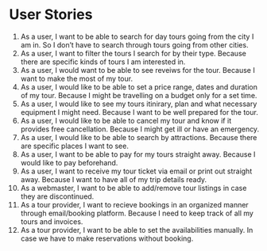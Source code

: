 # User Stories

1. As a user, I want to be able to search for day tours going from the city I am in. So I don’t have to search through tours going from other cities.
2. As a user, I want to filter the tours I search for by their type. Because there are specific kinds of tours I am interested in.
3. As a user, I would want to be able to see reveiws for the tour. Because I want to make the most of my tour.
4. As a user, I would like to be able to set a price range, dates and duration of my tour. Because I might be travelling on a budget only for a set time.
5. As a user, I would like to see my tours itinirary, plan and what necessary equipment I might need. Because I want to be well prepared for the tour.
6. As a user, I would like to be able to cancel my tour and know if it provides free cancellation. Because I might get ill or have an emergency.
7. As a user, I would like to be able to search by attractions. Because there are specific places I want to see.
8. As a user, I want to be able to pay for my tours straight away. Because I would like to pay beforehand.
9. As a user, I want to receive my tour ticket via email or print out straight away. Because I want to have all of my trip details ready.
10. As a webmaster, I want to be able to add/remove tour listings in case they are discontinued.
11. As a tour provider, I want to recieve bookings in an organized manner through email/booking platform. Because I need to keep track of all my tours and invoices.
12. As a tour provider, I want to be able to set the availabilities manually. In case we have to make reservations without booking.
